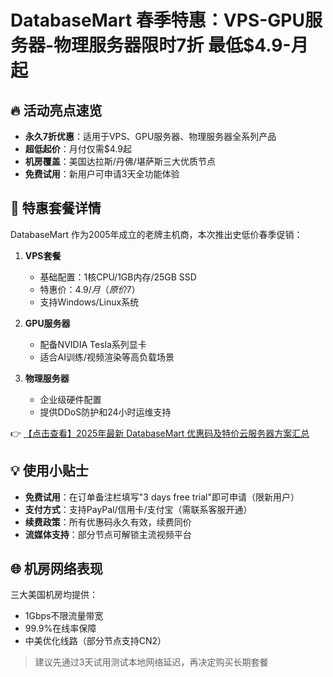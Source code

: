 # DatabaseMart 春季特惠：VPS-GPU服务器-物理服务器限时7折 最低$4.9-月起

## 🔥 活动亮点速览
- **永久7折优惠**：适用于VPS、GPU服务器、物理服务器全系列产品
- **超低起价**：月付仅需$4.9起
- **机房覆盖**：美国达拉斯/丹佛/堪萨斯三大优质节点
- **免费试用**：新用户可申请3天全功能体验

## 🎁 特惠套餐详情
DatabaseMart 作为2005年成立的老牌主机商，本次推出史低价春季促销：

1. **VPS套餐**  
   - 基础配置：1核CPU/1GB内存/25GB SSD
   - 特惠价：$4.9/月（原价$7）
   - 支持Windows/Linux系统

2. **GPU服务器**  
   - 配备NVIDIA Tesla系列显卡
   - 适合AI训练/视频渲染等高负载场景

3. **物理服务器**  
   - 企业级硬件配置
   - 提供DDoS防护和24小时运维支持

👉 [【点击查看】2025年最新 DatabaseMart 优惠码及特价云服务器方案汇总](https://bit.ly/DatabaseMart)

## 💡 使用小贴士
- **免费试用**：在订单备注栏填写"3 days free trial"即可申请（限新用户）
- **支付方式**：支持PayPal/信用卡/支付宝（需联系客服开通）
- **续费政策**：所有优惠码永久有效，续费同价
- **流媒体支持**：部分节点可解锁主流视频平台

## 🌐 机房网络表现
三大美国机房均提供：
- 1Gbps不限流量带宽
- 99.9%在线率保障
- 中美优化线路（部分节点支持CN2）

> 建议先通过3天试用测试本地网络延迟，再决定购买长期套餐